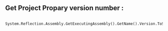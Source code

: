## Get Project Propary version number : 

```
  System.Reflection.Assembly.GetExecutingAssembly().GetName().Version.ToString();
```
